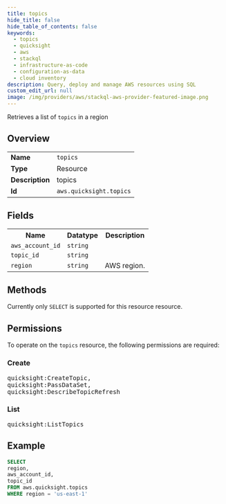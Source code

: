 ```yaml
---
title: topics
hide_title: false
hide_table_of_contents: false
keywords:
  - topics
  - quicksight
  - aws
  - stackql
  - infrastructure-as-code
  - configuration-as-data
  - cloud inventory
description: Query, deploy and manage AWS resources using SQL
custom_edit_url: null
image: /img/providers/aws/stackql-aws-provider-featured-image.png
---
```

Retrieves a list of <code>topics</code> in a region

## Overview
<table><tbody>
<tr><td><b>Name</b></td><td><code>topics</code></td></tr>
<tr><td><b>Type</b></td><td>Resource</td></tr>
<tr><td><b>Description</b></td><td>topics</td></tr>
<tr><td><b>Id</b></td><td><code>aws.quicksight.topics</code></td></tr>
</tbody></table>

## Fields
<table><tbody>
<tr><th>Name</th><th>Datatype</th><th>Description</th></tr>
<tr><td><code>aws_account_id</code></td><td><code>string</code></td><td></td></tr>
<tr><td><code>topic_id</code></td><td><code>string</code></td><td></td></tr>
<tr><td><code>region</code></td><td><code>string</code></td><td>AWS region.</td></tr>

</tbody></table>

## Methods
Currently only <code>SELECT</code> is supported for this resource resource.

## Permissions

To operate on the <code>topics</code> resource, the following permissions are required:

### Create
<pre>
quicksight:CreateTopic,
quicksight:PassDataSet,
quicksight:DescribeTopicRefresh</pre>

### List
<pre>
quicksight:ListTopics</pre>


## Example
```sql
SELECT
region,
aws_account_id,
topic_id
FROM aws.quicksight.topics
WHERE region = 'us-east-1'
```
